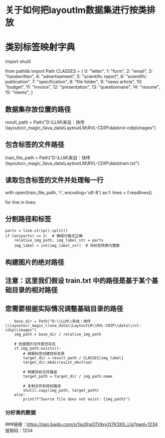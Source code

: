 # 关于如何把layoutlm数据集进行按类排放

# 类别标签映射字典
import shutil

from pathlib import Path
CLASSES = {
    0: "letter",
    1: "form",
    2: "email",
    3: "handwritten",
    4: "advertisement",
    5: "scientific report",
    6: "scientific publication",
    7: "specification",
    8: "file folder",
    9: "news article",
    10: "budget",
    11: "invoice",
    12: "presentation",
    13: "questionnaire",
    14: "resume",
    15: "memo",
}

## 数据集存放位置的路径
result_path = Path("D:\\LLM\\来自：快传\\layoutocr_magic_llava_data\\LaytoutLM\\RVL-CDIP\\data\\rvl-cdip\\images")

## 包含标签的文件路径
train_file_path = Path("D:\\LLM\\来自：快传\\layoutocr_magic_llava_data\\LaytoutLM\\RVL-CDIP\\data\\train.txt")

## 读取包含标签的文件并处理每一行
with open(train_file_path, 'r', encoding='utf-8') as f:
    lines = f.readlines()

for line in lines:
## 分割路径和标签
    parts = line.strip().split()
    if len(parts) == 2:  # 确保行格式正确
        relative_img_path, img_label_str = parts
        img_label = int(img_label_str)  # 将标签转换为整数
        
## 构建图片的绝对路径
## 注意：这里我们假设 train.txt 中的路径是基于某个基础目录的相对路径
## 您需要根据实际情况调整基础目录的路径
        base_dir = Path("D:\\LLM\\来自：快传\\layoutocr_magic_llava_data\\LaytoutLM\\RVL-CDIP\\data\\rvl-cdip\\images")
        img_path = base_dir / relative_img_path
        
        # 检查图片文件是否存在
        if img_path.exists():
            # 根据标签创建目标目录
            target_dir = result_path / CLASSES[img_label]
            target_dir.mkdir(exist_ok=True)
            
            # 构建目标文件路径
            target_path = target_dir / img_path.name
            
            # 复制文件到目标路径
            shutil.copy(img_path, target_path)
        else:
            print(f"Source file does not exist: {img_path}")
            
### 分好类的数据
###链接：https://pan.baidu.com/s/1suShpOTr9xy2t7K3XG_LIg?pwd=1234 
提取码：1234 

